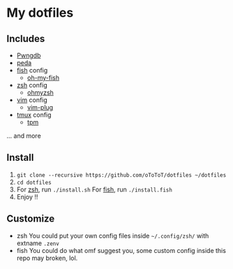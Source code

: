 My dotfiles
===========

## Includes ##

- [Pwngdb](https://github.com/scwuaptx/Pwngdb)
- [peda](https://github.com/longld/peda)
- [fish](https://github.com/fish-shell/fish-shell/) config
    - [oh-my-fish](https://github.com/oh-my-fish/oh-my-fish)
- [zsh](https://www.zsh.org/) config
    - [ohmyzsh](https://github.com/ohmyzsh/ohmyzsh)
- [vim](https://www.vim.org/) config
    - [vim-plug](https://github.com/junegunn/vim-plug)
- [tmux](https://github.com/tmux/tmux) config
    - [tpm](https://github.com/tmux-plugins/tpm)

... and more

## Install ##

1. `git clone --recursive https://github.com/oToToT/dotfiles ~/dotfiles`
2. `cd dotfiles`
3. For [zsh](https://www.zsh.org), run `./install.sh`
   For [fish](https://github.com/fish-shell/fish-shell/), run `./install.fish`
4. Enjoy !!

## Customize ##
* zsh
    You could put your own config files inside `~/.config/zsh/` with extname `.zenv`
* fish
    You could do what omf suggest you, some custom config inside this repo may broken, lol.
